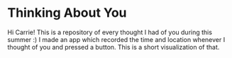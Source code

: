 # Thinking About You

Hi Carrie! This is a repository of every thought I had of you during this summer :) I made an app which recorded the time and location whenever I thought of you and pressed a button. This is a short visualization of that.